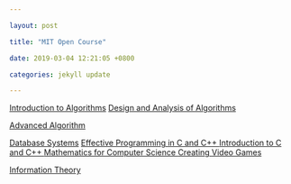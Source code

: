```yaml
---

layout: post

title: "MIT Open Course"

date: 2019-03-04 12:21:05 +0800

categories: jekyll update

---
```


<script type="text/x-mathjax-config">
MathJax.Hub.Config({
tex2jax: {
skipTags: ['script', 'noscript', 'style', 'textarea', 'pre'],
inlineMath: [['$','$']]
}
});
</script>
<script src='https://cdnjs.cloudflare.com/ajax/libs/mathjax/2.7.5/latest.js?config=TeX-MML-AM_CHTML' async></script>

<a href="https://ocw.mit.edu/courses/electrical-engineering-and-computer-science/6-006-introduction-to-algorithms-fall-2011/lecture-notes/">Introduction to Algorithms</a>
<a href="https://ocw.mit.edu/courses/electrical-engineering-and-computer-science/6-046j-design-and-analysis-of-algorithms-spring-2015/lecture-notes/"> Design and Analysis of Algorithms </a>

<a href="https://ocw.mit.edu/courses/electrical-engineering-and-computer-science/6-854j-advanced-algorithms-fall-2008/lecture-notes/">Advanced Algorithm</a>

<a href="https://ocw.mit.edu/courses/electrical-engineering-and-computer-science/6-830-database-systems-fall-2010/lecture-notes/">Database Systems</a>
<a href="https://ocw.mit.edu/courses/electrical-engineering-and-computer-science/6-s096-effective-programming-in-c-and-c-january-iap-2014/lecture-notes/"> Effective Programming in C and C++ <a>
<a href="https://ocw.mit.edu/courses/electrical-engineering-and-computer-science/6-s096-introduction-to-c-and-c-january-iap-2013/lectures-and-assignments/"> Introduction to C and C++ </a>
<a href="https://ocw.mit.edu/courses/electrical-engineering-and-computer-science/6-042j-mathematics-for-computer-science-spring-2015/lecture-slides/"> Mathematics for Computer Science </a>
<a href="https://ocw.mit.edu/courses/comparative-media-studies-writing/cms-611j-creating-video-games-fall-2014/projects/">Creating Video Games</a>

<a href="https://ocw.mit.edu/courses/electrical-engineering-and-computer-science/6-441-information-theory-spring-2016/lecture-notes/">Information Theory</a>

[jekyll-docs]: https://jekyllrb.com/docs/home

[jekyll-gh]: https://github.com/jekyll/jekyll

[jekyll-talk]: https://talk.jekyllrb.com/
